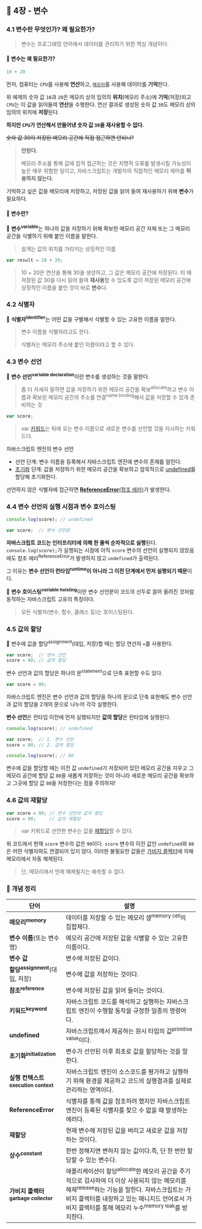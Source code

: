 ## 🔖 4장 - 변수

### 4.1 변수란 무엇인가? 왜 필요한가?

> 변수는 프로그래밍 언어에서 데이터를 관리하기 위한 핵심 개념이다.

#### 🤔 변수는 왜 필요한가?

```javascript
10 + 20
```

먼저, 컴퓨터는 `CPU`를 사용해 **연산**하고, [`메모리`](#info)를 사용해 데이터를 **기억**한다.

위 예제의 숫자 값 `10`과 `20`은 메모리 상의 임의의 **위치**(메모리 주소)에 **기억**(저장)되고 `CPU`는 이 값을 읽어들여 **연산**을 수행한다.
연산 결과로 생성된 숫자 값 `30`도 메모리 상의 임의의 위치에 **저장**된다.

**하지만 `CPU`가 연산해서 만들어낸 숫자 값 `30`을 재사용할 수 없다.**

~~숫자 값 30이 저장된 메모리 공간에 직접 접근하면 안되나?~~

> **안된다.**
> 
> 메모리 주소를 통해 값에 집적 접근하는 것은 치명적 오류를 발생시킬 가능성이 높은 매우 위험한 일이고,
> 자바스크립트는 개발자의 직접적인 메모리 제어를 **허용하지 않는다.**

기억하고 싶은 값을 메모리에 저장하고, 저장된 값을 읽어 들여 재사용하기 위해 **변수**가 필요하다.

#### 🤔 변수란?

📌 **변수**<sup>**variable**</sup>는 하나의 값을 저장하기 위해 확보한 메모리 공간 자체 또는 그 메모리 공간을 식별하기 위해 붙인 이름을 말한다.
> 쉽게는 값의 위치를 가리키는 상징적인 이름

```javascript
var result = 10 + 20;
```
> 10 + 20은 연산을 통해 30을 생성하고, 그 값은 메모리 공간에 저장된다.
> 이 때 저장된 값 30을 다시 읽어 들여 **재사용**할 수 있도록 값이 저장된 메모리 공간에 상징적인 이름을 붙인 것이 바로 **변수**다.

### 4.2 식별자

📌 **식별자**<sup>**identifier**</sup>는 어떤 값을 구별해서 식별할 수 있는 고유한 이름을 말한다.
> 변수 이름을 식별자라고도 한다.
> 
> 식별자는 메모리 주소에 붙인 이름이라고 할 수 있다.

### 4.3 변수 선언

📌 **변수 선언**<sup>**variable declaration**</sup>이란 변수를 생성하는 것을 말한다.
> 좀 더 자세히 말하면 값을 저장하기 위한 메모리 공간을 확보<sup>allocate</sup>하고
> 변수 이름과 확보된 메모리 공간의 주소를 연결<sup>name binding</sup>해서 값을 저장할 수 있게 준비하는 것

```javascript
var score;
```
> var [키워드](#info)는 뒤에 오는 변수 이름으로 새로운 변수를 선언할 것을 지시하는 키워드다.

자바스크립트 엔진의 변수 선언

* 선언 단계: 변수 이름을 등록해서 자바스크립트 엔진에 변수의 존재를 알린다.
* [초기화](#info) 단계: 값을 저장하기 위한 메모리 공간을 확보하고 암묵적으로 [undefined](#info)를 할당해 초기화한다.

선언하지 않은 식별자에 접근하면 [**ReferenceError**(참조 에러)](#info)가 발생한다.

### 4.4 변수 선언의 실행 시점과 변수 호이스팅

```javascript
console.log(score); // undefined

var score;  // 변수 선언문 
```

**자바스크립트 코드는 인터프리터에 의해 한 줄씩 순차적으로 실행**된다.
`console.log(score);`가 실행되는 시점에 아직 `score` 변수의 선언이 실행되지 않았음에도
참조 에러<sup>ReferenceError</sup>가 발생하지 않고 `undefined`가 출력된다.

그 이유는 **변수 선언이 런타임<sup>runtime</sup>이 아니라 그 이전 단계에서 먼저 실행되기 때문**이다.

📌 **변수 호이스팅**<sup>**variable hoisting**</sup>이란
변수 선언문이 코드의 선두로 끌어 올려진 것처럼 동작하는 자바스크립트 고유의 특징이다.
> 모든 식별자(변수, 함수, 클래스 등)는 호이스팅된다.

### 4.5 값의 할당

📌 변수에 값을 할당<sup>assignment</sup>(대입, 저장)할 때는 할당 연산자 `=`를 사용한다.

```javascript
var score;  // 변수 선언
score = 80; // 값의 할당
```

변수 선언과 값의 할당은 하나의 문<sup>statement</sup>으로 단축 표현할 수도 있다.

```javascript
var score = 80;
```

자바스크립트 엔진은 변수 선언과 값의 할당을 하나의 문으로 단축 표현해도
변수 선언과 값의 할당을 2개의 문으로 나누어 각각 실행한다.

**변수 선언**은 런타임 이전에 먼저 실행되지만
**값의 할당**은 런타임에 실행된다.

```javascript
console.log(score); // undefined

var score;  // 1. 변수 선언
score = 80; // 2. 값의 할당

console.log(score); // 80
```

변수에 값을 할당할 때는 이전 값 `undefined`가 저장되어 있던 메모리 공간을 지우고
그 메모리 공간에 할당 값 `80`을 새롭게 저장하는 것이 아니라
새로운 메모리 공간을 확보하고 그곳에 할당 값 `80`을 저장한다는 점을 주의하자!

### 4.6 값의 재할당

```javascript
var score = 80; // 변수 선언과 값의 할당
score = 90;     // 값의 재할당
```

> var 키워드로 선언한 변수는 값을 [재할당](#info)할 수 있다.

위 코드에서 현재 `score` 변수의 값은 `90`이다. `score` 변수의 이전 값인 `undefined`와 `80`은 어떤 식별자와도 연결되어 있지 않다.
이러한 불필요한 값들은 [가비지 콜렉터](#info)에 의해 메모리에서 자동 해제된다.
> 단, 메모리에서 언제 해제될지는 예측할 수 없다.

<a id="info"></a>
### 📝 개념 정리

| 단어                                      | 설명                                                                                                                                                                                     |
|-----------------------------------------|----------------------------------------------------------------------------------------------------------------------------------------------------------------------------------------|
| **메모리<sup>memory</sup>**                | 데이터를 저장할 수 있는 메모리 셀<sup>memory cell</sup>의 집합체다.                                                                                                                                       |
| **변수 이름**(또는 변수명)                       | 메모리 공간에 저장된 값을 식별할 수 있는 고유한 이름이다.                                                                                                                                                      |
| **변수 값**                                | 변수에 저장된 값이다.                                                                                                                                                                           |
| **할당<sup>assignment</sup>**(대입, 저장)     | 변수에 값을 저장하는 것이다.                                                                                                                                                                       |
| **참조<sup>reference</sup>**              | 변수에 저장된 값을 읽어 들이는 것이다.                                                                                                                                                                 |
| **키워드<sup>keyword</sup>**               | 자바스크립트 코드를 해석하고 실행하는 자바스크립트 엔진이 수행할 동작을 규정한 일종의 명령어다.                                                                                                                                  |
| **undefined**                           | 자바스크립트에서 제공하는 원시 타입의 값<sup>primitive value</sup>이다.                                                                                                                                    |
| **초기화<sup>initialization</sup>**        | 변수가 선언된 이후 최초로 값을 할당하는 것을 말한다.                                                                                                                                                         |
| **실행 컨텍스트<sup>execution context</sup>** | 자바스크립트 엔진이 소스코드를 평가하고 실행하기 위해 환경을 제공하고 코드의 실행결과를 실제로 관리하는 영역이다.                                                                                                                        |
| **ReferenceError**                      | 식별자를 통해 값을 참조하려 했지만 자바스크립트 엔진이 등록된 식별자를 찾으 수 없을 때 발생하는 에러다.                                                                                                                            |
| **재할당**                                 | 현재 변수에 저장된 값을 버리고 새로운 값을 저장하는 것이다.                                                                                                                                                     |
| **상수<sup>constant</sup>**               | 한번 정해지면 변하지 않는 값이다.즉, 단 한 번만 할당할 수 있는 변수다.                                                                                                                                             |
| **가비지 콜렉터<sup>garbage collector</sup>** | 애플리케이션이 할당<sup>allocate</sup>한 메모리 공간을 주기적으로 검사하여 더 이상 사용되지 않는 메모리를 해제<sup>release</sup>하는 기능을 말한다. 자바스크립트는 가비지 콜렉터를 내장하고 있는 매니지드 언어로서 가비지 콜렉터를 통해 메모리 누수<sup>memory leak</sup>를 방지한다. |
